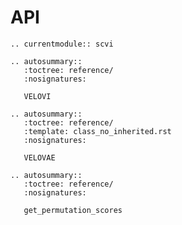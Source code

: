 # API

```{eval-rst}
.. currentmodule:: scvi
```

```{eval-rst}
.. autosummary::
   :toctree: reference/
   :nosignatures:

   VELOVI
```

```{eval-rst}
.. autosummary::
   :toctree: reference/
   :template: class_no_inherited.rst
   :nosignatures:

   VELOVAE
```

```{eval-rst}
.. autosummary::
   :toctree: reference/
   :nosignatures:

   get_permutation_scores
```
